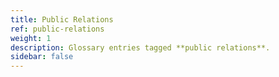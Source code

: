 ```yaml
---
title: Public Relations
ref: public-relations
weight: 1
description: Glossary entries tagged **public relations**.
sidebar: false
---
```


